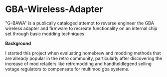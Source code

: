 # GBA-Wireless-Adapter
"G-BAWA" is a publically cataloged attempt to reverse engineer the GBA wireless adapter and firmware to recreate functionality on an internal chip set through basic modding techniques.

 
 
**Background**

I started this project when evaluating homebrew and modding methods that are already popular in the retro community, particularly after discovering the increase of mod retailers like retromodding and handheldlegend selling votage regulators to compensate for multimod gba systems.

